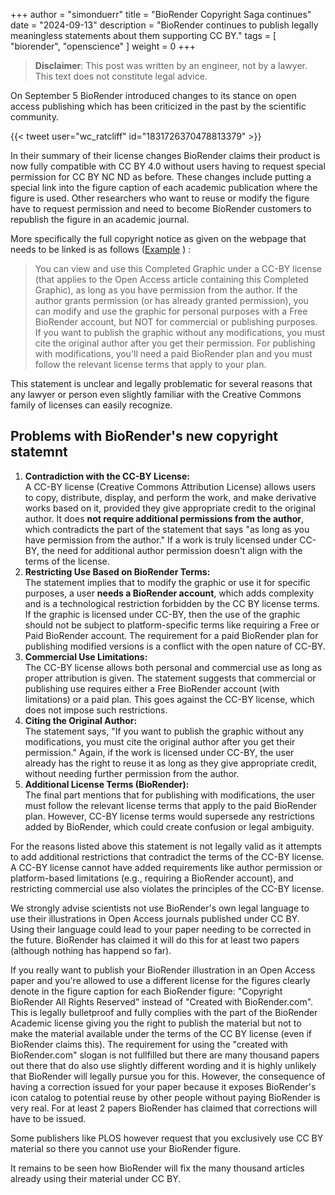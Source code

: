 +++
author = "simonduerr"
title = "BioRender Copyright Saga continues"
date = "2024-09-13"
description = "BioRender continues to publish legally meaningless statements about them supporting CC BY."
tags = [
    "biorender",
    "openscience"
]
weight = 0
+++


>**Disclaimer**: This post was written by an engineer, not by a lawyer. This text does not constitute legal advice.


On September 5 BioRender introduced changes to its stance on open access publishing which has been criticized in the past by the scientific community. 

{{< tweet user="wc_ratcliff" id="1831726370478813379" >}}

In their summary of their license changes BioRender claims their product is now fully compatible with CC BY 4.0 without users having to request special permission for CC BY NC ND as before. 
These changes include putting a special link into the figure caption of each academic publication where the figure is used. Other researchers who want to reuse or modify the figure have to request permission and need to become BioRender customers to republish the figure in an academic journal. 

More specifically the full copyright notice as given on the webpage that needs to be linked is as follows ([Example](https://biorender.com/j90j989) ) :

>You can view and use this Completed Graphic under a CC-BY license (that applies to the Open Access article containing this Completed Graphic), as long as you have permission from the author.
>If the author grants permission (or has already granted permission), you can modify and use the graphic for personal purposes with a Free BioRender account, but NOT for commercial or publishing purposes.
>If you want to publish the graphic without any modifications, you must cite the original author after you get their permission.
>For publishing with modifications, you'll need a paid BioRender plan and you must follow the relevant license terms that apply to your plan.


This statement is unclear and legally problematic for several reasons that any lawyer or person even slightly familiar with the Creative Commons family of licenses can easily recognize.

## Problems with BioRender's new copyright statemnt
1. **Contradiction with the CC-BY License:**<br>
A CC-BY license (Creative Commons Attribution License) allows users to copy, distribute, display, and perform the work, and make derivative works based on it, provided they give appropriate credit to the original author. It does **not require additional permissions from the author**, which contradicts the part of the statement that says "as long as you have permission from the author."
If a work is truly licensed under CC-BY, the need for additional author permission doesn't align with the terms of the license.
2. **Restricting Use Based on BioRender Terms:**<br>
The statement implies that to modify the graphic or use it for specific purposes, a user **needs a BioRender account**, which adds complexity and is a technological restriction forbidden by the CC BY license terms. If the graphic is licensed under CC-BY, then the use of the graphic should not be subject to platform-specific terms like requiring a Free or Paid BioRender account. 
The requirement for a paid BioRender plan for publishing modified versions is a conflict with the open nature of CC-BY.
3. **Commercial Use Limitations:**<br>
The CC-BY license allows both personal and commercial use as long as proper attribution is given. The statement suggests that commercial or publishing use requires either a Free BioRender account (with limitations) or a paid plan. This goes against the CC-BY license, which does not impose such restrictions.
4. **Citing the Original Author:**<br>
The statement says, "If you want to publish the graphic without any modifications, you must cite the original author after you get their permission." Again, if the work is licensed under CC-BY, the user already has the right to reuse it as long as they give appropriate credit, without needing further permission from the author.
5. **Additional License Terms (BioRender):**<br>
The final part mentions that for publishing with modifications, the user must follow the relevant license terms that apply to the paid BioRender plan. However, CC-BY license terms would supersede any restrictions added by BioRender, which could create confusion or legal ambiguity.

For the reasons listed above this statement is not legally valid as it attempts to add additional restrictions that contradict the terms of the CC-BY license. A CC-BY license cannot have added requirements like author permission or platform-based limitations (e.g., requiring a BioRender account), and restricting commercial use also violates the principles of the CC-BY license.

We strongly advise scientists not use BioRender's own legal language to use their illustrations in Open Access journals published under CC BY. Using their language could lead to your paper needing to be corrected in the future. BioRender has claimed it will do this for at least two papers (although nothing has happend so far).

If you really want to publish your BioRender illustration in an Open Access paper and you're allowed to use a different license for the figures clearly denote in the figure caption for each BioRender figure: "Copyright BioRender All Rights Reserved" instead of "Created with BioRender.com". This is legally bulletproof and fully complies with the part of the BioRender Academic license giving you the right to publish the material but not to make the material available under the terms of the CC BY license (even if BioRender claims this). The requirement for using the "created with BioRender.com" slogan is not fullfilled but there are many thousand papers out there that do also use slightly different wording and it is highly unlikely that BioRender will legally pursue you for this.  However, the consequence of having a correction issued for your paper because it exposes BioRender's icon catalog to potential reuse by other people without paying BioRender is very real. For at least 2 papers BioRender has claimed that corrections will have to be issued. 

Some publishers like PLOS however request that you exclusively use CC BY material so there you cannot use your BioRender figure. 

It remains to be seen how BioRender will fix the many thousand articles already using their material under CC BY. 


